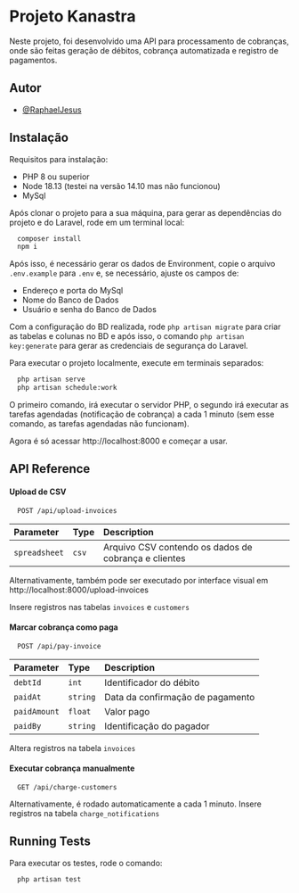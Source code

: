 # Projeto Kanastra
 
Neste projeto, foi desenvolvido uma API para processamento de cobranças, onde são feitas geração de débitos, cobrança automatizada e registro de pagamentos.
## Autor

- [@RaphaelJesus](https://www.github.com/raphaelAndres)


## Instalação

Requisitos para instalação:
 - PHP 8 ou superior
 - Node 18.13 (testei na versão 14.10 mas não funcionou)
 - MySql

Após clonar o projeto para a sua máquina, para gerar as dependências do projeto e do Laravel, rode em um terminal local:
```bash
  composer install
  npm i
```

Após isso, é necessário gerar os dados de Environment, copie o arquivo `.env.example` para `.env` e, se necessário, ajuste os campos de:
 - Endereço e porta do MySql
 - Nome do Banco de Dados
 - Usuário e senha do Banco de Dados

Com a configuração do BD realizada, rode `php artisan migrate` para criar as tabelas e colunas no BD e após isso, o comando `php artisan key:generate` para gerar as credenciais de segurança do Laravel.

Para executar o projeto localmente, execute em terminais separados:
```bash
  php artisan serve
  php artisan schedule:work
```
O primeiro comando, irá executar o servidor PHP, o segundo irá executar as tarefas agendadas (notificação de cobrança) a cada 1 minuto (sem esse comando, as tarefas agendadas não funcionam).

Agora é só acessar http://localhost:8000 e começar a usar.
## API Reference

#### Upload de CSV

```http
  POST /api/upload-invoices
```

| Parameter     | Type     | Description                                          |
| :------------ | :------- | :-------------------------                           |
| `spreadsheet` | `csv`    | Arquivo CSV contendo os dados de cobrança e clientes |

Alternativamente, também pode ser executado por interface visual em http://localhost:8000/upload-invoices

Insere registros nas tabelas `invoices` e `customers`

#### Marcar cobrança como paga

```http
  POST /api/pay-invoice
```

| Parameter    | Type     | Description                      |
| :--------    | :------- | :------------------------------- |
| `debtId`     | `int`    | Identificador do débito          |
| `paidAt`     | `string` | Data da confirmação de pagamento |
| `paidAmount` | `float`  | Valor pago                       |
| `paidBy`     | `string` | Identificação do pagador         |

Altera registros na tabela `invoices`

#### Executar cobrança manualmente

```http
  GET /api/charge-customers
```
Alternativamente, é rodado automaticamente a cada 1 minuto.
Insere registros na tabela `charge_notifications`
## Running Tests

Para executar os testes, rode o comando:

```bash
  php artisan test
```

